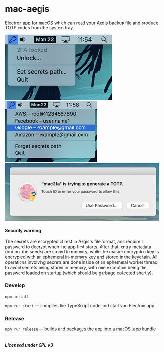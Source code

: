 # mac-aegis

Electron app for macOS which can read your [Aegis](https://github.com/beemdevelopment/Aegis) backup file
and produce TOTP codes from the system tray.

![](img/locked.png) ![](img/unlocked.png) ![](img/touchid.png)

#### Security warning

The secrets are encrypted at rest in Aegis's file format, and require a password to decrypt
when the app first starts. After that, entry metadata (but not the seeds) are stored in memory,
while the master encryption key is encrypted with an ephemeral in-memory key and stored in the keychain.
All operations involving secrets are done inside of an ephemeral worker thread to avoid secrets being stored in memory,
with one exception being the password loaded on startup (which should be garbage collected shortly).

### Develop

`npm install`

`npm run start` — compiles the TypeScript code and starts an Electron app

### Release

`npm run release` — builds and packages the app into a macOS .app bundle

---

##### Licensed under GPL v3
